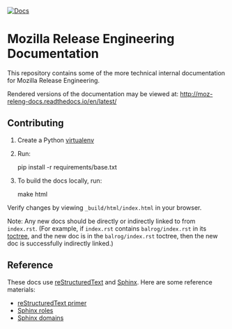 [![Docs](https://readthedocs.org/projects/moz-releng-docs/badge/?version=latest)](https://moz-releng-docs.readthedocs.io/en/latest/?badge=latest)

# Mozilla Release Engineering Documentation

This repository contains some of the more technical internal documentation for Mozilla Release
Engineering.

Rendered versions of the documentation may be viewed at:
  http://moz-releng-docs.readthedocs.io/en/latest/

## Contributing

1. Create a Python [virtualenv](https://docs.python.org/3/tutorial/venv.html)
2. Run:

    pip install -r requirements/base.txt

3. To build the docs locally, run:

    make html

Verify changes by viewing `_build/html/index.html` in your browser.

Note: Any new docs should be directly or indirectly linked to from `index.rst`. (For example, if
`index.rst` contains `balrog/index.rst` in its
[toctree](https://www.sphinx-doc.org/en/master/usage/restructuredtext/directives.html#directive-toctree),
and the new doc is in the `balrog/index.rst` toctree, then the new doc is successfully indirectly
linked.)

## Reference

These docs use [reStructuredText](https://en.wikipedia.org/wiki/ReStructuredText) and
[Sphinx](https://www.sphinx-doc.org/en/master/index.html). Here are some reference materials:

* [reStructuredText primer](https://www.sphinx-doc.org/en/master/usage/restructuredtext/basics.html)
* [Sphinx roles](https://www.sphinx-doc.org/en/master/usage/restructuredtext/roles.html)
* [Sphinx domains](https://www.sphinx-doc.org/en/master/usage/restructuredtext/domains.html)
